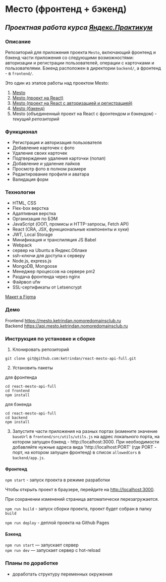 # Место (фронтенд + бэкенд)
## ***Проектная работа курса [Яндекс.Практикум](https://practicum.yandex.ru/)***

### **Описание**
Репозиторий для приложения проекта `Mesto`, включающий фронтенд и бэкенд части приложения со следующими возможностями: авторизации и регистрации пользователей, операции с карточками и пользователями. Бэкенд расположен в директории `backend/`, а фронтенд - в `frontend/`. 

Это один из этапов работы над проектом Mesto:

1. [Mesto](https://github.com/ketrindan/mesto)
2. [Mesto (проект на React)](https://github.com/ketrindan/mesto-react)
3. [Mesto (проект на React с авторизацией и регистрацией)](https://github.com/ketrindan/react-mesto-auth) 
4. [Mesto (бэкенд)](https://github.com/ketrindan/express-mesto-gha)
5. Mesto (объединенный проект на React с фронтендом и бэкендом) - *текущий репозиторий*

### **Функционал**
* Регистрация и авторизация пользователя
* Добавление карточек с фото
* Удаление своих карточек
* Подтверждение удаления карточки (попап)
* Добавление и удаление лайков
* Просмотр фото в полном размере
* Редактирование профиля и аватара
* Валидация форм

### **Технологии**
* HTML, CSS
* Flex-box верстка
* Адаптивная верстка
* Организация по БЭМ
* JavaScript (ООП, промисы и HTTP-запросы, Fetch API)
* React (CRA, JSX, функциональные компоненты и хуки)
* JWT, Local Storage
* Минификация и транспиляция JS Babel
* Webpack
* сервер на Ubuntu в Яндекс.Облаке
* ssh-ключи для доступа к серверу
* Node.js, express.js
* MongoDB, Mongoose
* Менеджер процессов на сервере pm2
* Раздача фронтенда через nginx
* Файрвол ufw
* SSL-сертификаты от Letsencrypt

[Макет в Figma](https://www.figma.com/file/2cn9N9jSkmxD84oJik7xL7/JavaScript.-Sprint-4?node-id=0-1)

  
### **Демо**
Frontend  https://mesto.ketrindan.nomoredomainsclub.ru \
Backend  https://api.mesto.ketrindan.nomoredomainsclub.ru

### **Инструкция по установке и сборке**
1. Клонировать репозиторий
```
git clone git@github.com:ketrindan/react-mesto-api-full.git
```
2. Установить пакеты

для фронтенда
```
cd react-mesto-api-full
cd frontend
npm install
```
для бэкенда
```
cd react-mesto-api-full
cd backend
npm install
```

3. Запустите части приложения на разных портах (измените значение `baseUrl` в `frontend/src/utils/utils.js` на адрес локального порта, на котором запущен бэкенд - http://localhost:3000.
При необходимости добавляйте нужные адреса вида 'http://localhost:PORT' (где PORT - порт, на котором запущен фронтенд) в список `allowedCors` в `backend/app.js`.

#### Фронтенд

`npm start` - запуск проекта в режиме разработки

Чтобы открыть проект в браузере, перейдите на [http://localhost:3000](http://localhost:3000).

При сохранении изменений страница автоматически перезагружается.


`npm run build` - запуск сборки проекта, проект будет собран в папку `build`

`npm run deploy` - деплой проекта на Github Pages

#### Бэкенд
`npm run start` — запускает сервер   
`npm run dev` — запускает сервер с hot-reload

### **Планы по доработке**
* доработать структуру переменных окружения
